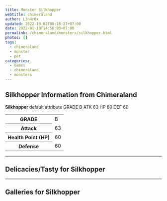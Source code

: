 ```yaml
---
title: Monster Silkhopper
webtitle: chimeraland
author: L3n4r0x
updated: 2022-10-02T08:18:27+07:00
date: 2022-01-10T14:56:03+07:00
permalink: /chimeraland/monsters/silkhopper.html
photos: []
tags:
  - chimeraland
  - monster
  - pet
categories:
  - Games
  - chimeraland
  - monsters
---
```


<section id="bootstrap-wrapper"><link rel="stylesheet" href="https://rawcdn.githack.com/dimaslanjaka/Web-Manajemen/0c3b5aa1813bd4abcd2c11bf3e37928b15c28664/css/bootstrap-5-3-0-alpha3-wrapper.css"/><h2 id="attribute">Silkhopper Information from Chimeraland</h2><p><b>Silkhopper</b> default attribute GRADE B ATK 63 HP 60 DEF 60<table><tr><th>GRADE</th><td>B</td></tr><tr><th>Attack</th><td>63</td></tr><tr><th>Health Point (HP)</th><td>60</td></tr><tr><th>Defense</th><td>60</td></tr></table></p><hr/><h2 id="delicacies">Delicacies/Tasty for Silkhopper</h2><div class="text-white bg-dark"></div><hr/><div id="gallery"><h2>Galleries for Silkhopper</h2><div class="row"></div></div></section>